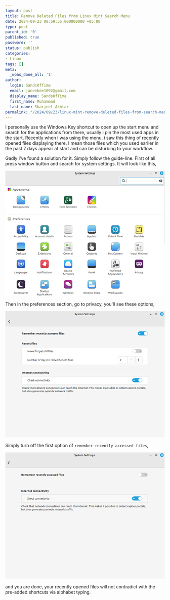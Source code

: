 ```yaml
---
layout: post
title: Remove Deleted Files from Linux Mint Search Menu
date: 2024-09-23 00:59:55.000000000 +05:00
type: post
parent_id: '0'
published: true
password: ''
status: publish
categories:
- Linux
tags: []
meta:
  _wpas_done_all: '1'
author:
  login: SandsOfTime
  email: janeebee1092@gmail.com
  display_name: SandsOfTime
  first_name: Muhammad
  last_name: Sharjeel Akhtar
permalink: "/2024/09/23/linux-mint-remove-deleted-files-from-search-menu"
---
```

I personally use the Windows Key shortcut to open up the start menu and search for the applications from there, usually i pin the most used apps in the start. Recently when i was using the menu, i saw this thing of recently opened files displaying there. I mean those files which you used earlier in the past 7 days appear at start and can be disturbing to your workflow. 

Gadly i've found a solution for it. Simply follow the guide-line. First of all press window button and search for system settings. It will look like this,

![1](/assets/images/clt/linux-mint-remove-deleted-files-from-search-menu/1.png)

Then in the preferences section, go to privacy, you'll see these options,

![2](/assets/images/clt/linux-mint-remove-deleted-files-from-search-menu/2.png)

Simply turn off the first option of `remember recently accessed files`,

![3](/assets/images/clt/linux-mint-remove-deleted-files-from-search-menu/3.png)

and you are done, your recently opened files will not contradict with the pre-added shortcuts via alphabet typing.

